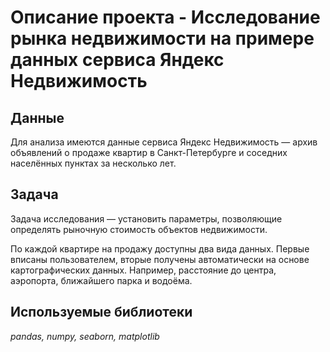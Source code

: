 # Описание проекта - Исследование рынка недвижимости на примере данных сервиса Яндекс Недвижимость

## Данные
Для анализа имеются данные сервиса Яндекc Недвижимость — архив объявлений о продаже квартир в Санкт-Петербурге и соседних населённых пунктах за несколько лет.

## Задача
Задача исследования — установить параметры, позволяющие определять рыночную стоимость объектов недвижимости.

По каждой квартире на продажу доступны два вида данных. Первые вписаны пользователем, вторые получены автоматически на основе картографических данных. Например, расстояние до центра, аэропорта, ближайшего парка и водоёма.

## Используемые библиотеки
*pandas, numpy, seaborn, matplotlib*
